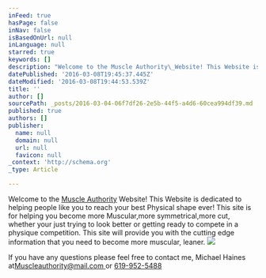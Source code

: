 ```yaml
---
inFeed: true
hasPage: false
inNav: false
isBasedOnUrl: null
inLanguage: null
starred: true
keywords: []
description: "Welcome to the Muscle Authority\_Website! This Website is dedicated to helping people like you to reach your best Physical shape ever! This site is for helping you become more Muscular,more symmetrical,more cut, whether your just trying to look better or getting ready to compete in a physique competition. This site will provide you with the cutting edge information that you need to become more muscular, leaner."
datePublished: '2016-03-08T19:45:37.445Z'
dateModified: '2016-03-08T19:44:53.539Z'
title: ''
author: []
sourcePath: _posts/2016-03-04-06f7df26-2e5b-44f5-a4d6-60cea994df39.md
published: true
authors: []
publisher:
  name: null
  domain: null
  url: null
  favicon: null
_context: 'http://schema.org'
_type: Article

---
```

Welcome to the [Muscle Authority][0] Website! This Website is dedicated to helping people like you to reach your best Physical shape ever! This site is for helping you become more Muscular,more symmetrical,more cut, whether your just trying to look better or getting ready to compete in a physique competition. This site will provide you with the cutting edge information that you need to become more muscular, leaner.
![](https://the-grid-user-content.s3-us-west-2.amazonaws.com/3fbe5221-b019-475a-b34d-7d088be81fae.jpg)

If you have any questions please feel free to contact me, Michael Haines at[Muscleauthority@mail.com ][1]or  [619-952-5488][2]

[0]: null
[1]: muscleauthority@mail.com
[2]: 619-952-5488